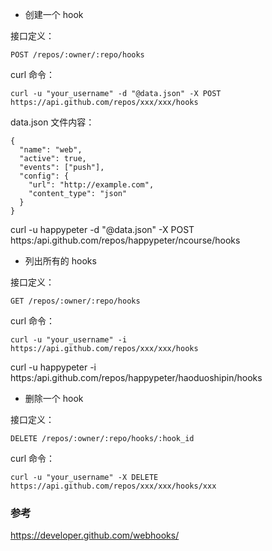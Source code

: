 - 创建一个 hook

接口定义：

```
POST /repos/:owner/:repo/hooks
```

curl 命令：

```
curl -u "your_username" -d "@data.json" -X POST
https://api.github.com/repos/xxx/xxx/hooks
```

data.json 文件内容：

```
{
  "name": "web",
  "active": true,
  "events": ["push"],
  "config": {
    "url": "http://example.com",
    "content_type": "json"
  }
}
```

curl -u happypeter -d "@data.json" -X POST https:/api.github.com/repos/happypeter/ncourse/hooks

- 列出所有的 hooks

接口定义：

```
GET /repos/:owner/:repo/hooks
```

curl 命令：

```
curl -u "your_username" -i
https://api.github.com/repos/xxx/xxx/hooks
```

curl -u happypeter -i https:/api.github.com/repos/happypeter/haoduoshipin/hooks

- 删除一个 hook

接口定义：

```
DELETE /repos/:owner/:repo/hooks/:hook_id
```

curl 命令：

```
curl -u "your_username" -X DELETE
https://api.github.com/repos/xxx/xxx/hooks/xxx
```

### 参考

https://developer.github.com/webhooks/
